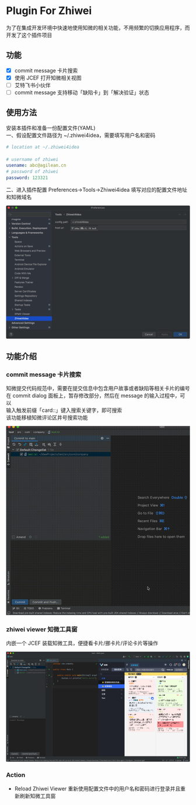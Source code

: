 # Plugin For Zhiwei

为了在集成开发环境中快速地使用知微的相关功能，不用频繁的切换应用程序，而开发了这个插件项目

## 功能

- [x] commit message 卡片搜索
- [x] 使用 JCEF 打开知微相关视图
- [ ] 艾特飞书小伙伴
- [ ] commit message 支持移动「缺陷卡」到「解决验证」状态

## 使用方法

安装本插件和准备一份配置文件(YAML)  
一、假设配置文件路径为 ~/.zhiwei4idea，需要填写用户名和密码

```yaml
# location at ~/.zhiwei4idea

# username of zhiwei
usename: abc@agilean.cn
# password of zhiwei
password: 123321
```

二、进入插件配置 Preferences->Tools->Zhiwei4idea 填写对应的配置文件地址和知微域名

![screenshots preference](screenshots/preference.jpg)

## 功能介绍

### commit message 卡片搜索

知微提交代码规范中，需要在提交信息中包含用户故事或者缺陷等相关卡片的编号  
在 commit dialog 面板上，暂存修改部分，然后在 message 的输入过程中，可以  
输入触发前缀「card::」键入搜索关键字，即可搜索  
该功能移植知微评论区井号搜索功能

![screenshots commit search card](screenshots/searchCardCode.gif)

### zhiwei viewer 知微工具窗

内嵌一个 JCEF 装载知微工具，便捷看卡片/挪卡片/评论卡片等操作

![screenshots_zhiwei_viewer](screenshots/zhiwei-viewer.jpg)

### Action

- Reload Zhiwei Viewer 重新使用配置文件中的用户名和密码进行登录并且重新刷新知微工具窗
